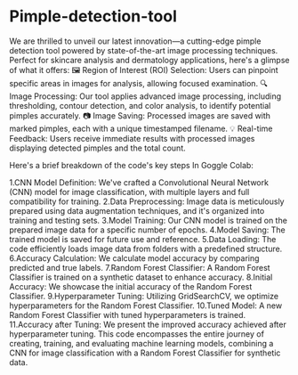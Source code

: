 # Pimple-detection-tool

We are thrilled to unveil our latest innovation—a cutting-edge pimple detection tool powered by state-of-the-art image processing techniques. Perfect for skincare analysis and dermatology applications, here's a glimpse of what it offers: 🖼️ Region of Interest (ROI) Selection: Users can pinpoint specific areas in images for analysis, allowing focused examination. 🔍 Image Processing: Our tool applies advanced image processing, including thresholding, contour detection, and color analysis, to identify potential pimples accurately. 📷 Image Saving: Processed images are saved with marked pimples, each with a unique timestamped filename. 💡 Real-time Feedback: Users receive immediate results with processed images displaying detected pimples and the total count.

Here's a brief breakdown of the code's key steps In Goggle Colab:

1.CNN Model Definition: We've crafted a Convolutional Neural Network (CNN) model for image classification, with multiple layers and full compatibility for training.
2.Data Preprocessing: Image data is meticulously prepared using data augmentation techniques, and it's organized into training and testing sets.
3.Model Training: Our CNN model is trained on the prepared image data for a specific number of epochs.
4.Model Saving: The trained model is saved for future use and reference.
5.Data Loading: The code efficiently loads image data from folders with a predefined structure.
6.Accuracy Calculation: We calculate model accuracy by comparing predicted and true labels.
7.Random Forest Classifier: A Random Forest Classifier is trained on a synthetic dataset to enhance accuracy.
8.Initial Accuracy: We showcase the initial accuracy of the Random Forest Classifier.
9.Hyperparameter Tuning: Utilizing GridSearchCV, we optimize hyperparameters for the Random Forest Classifier.
10.Tuned Model: A new Random Forest Classifier with tuned hyperparameters is trained.
11.Accuracy after Tuning: We present the improved accuracy achieved after hyperparameter tuning.
This code encompasses the entire journey of creating, training, and evaluating machine learning models, combining a CNN for image classification with a Random Forest Classifier for synthetic data.

